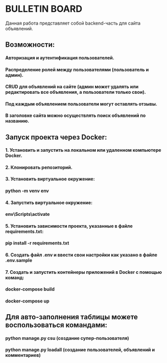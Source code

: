 # BULLETIN BOARD

Данная работа представляет собой backend-часть для сайта объявлений.  

## Возможности:

#### Авторизация и аутентификация пользователей.
#### Распределение ролей между пользователями (пользователь и админ).
#### CRUD для объявлений на сайте (админ может удалять или редактировать все объявления, а пользователи только свои).
#### Под каждым объявлением пользователи могут оставлять отзывы.
#### В заголовке сайта можно осуществлять поиск объявлений по названию.

## Запуск проекта через Docker:

#### 1. Установить и запустить на локальном или удаленном компьютере Docker.
#### 2. Клонировать репозиторий.
#### 3. Установить виртуальное окружение: 
####   python -m venv env
#### 4. Запустить виртуальное окружение: 
####   env\Scripts\activate
#### 5. Установить зависимости проекта, указанные в файле requirements.txt:
####   pip install -r requirements.txt
#### 6. Создать файл .env и ввести свои настройки как указано в файле .env.sample
#### 7. Создать и запустить контейнеры приложений в Docker с помощью команд: 
####   docker-compose build
####   docker-compose up

## Для авто-заполнения таблицы можете воспользоваться командами:

#### python manage.py csu (создание супер-пользователя)
#### python manage.py loadall (создание пользователей, объявлений и комментариев)
